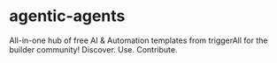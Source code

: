 # agentic-agents
All-in-one hub of free AI & Automation templates from triggerAll for the builder community! Discover. Use. Contribute.
